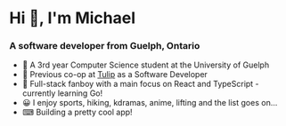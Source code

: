 <h1>Hi 👋, I'm Michael</h1>
<h3>A software developer from Guelph, Ontario</h3>

- 🎒 A 3rd year Computer Science student at the University of Guelph
- 🌷 Previous co-op at [Tulip](https://www.tulip.com/) as a Software Developer
- 🤗 Full-stack fanboy with a main focus on React and TypeScript - currently learning Go!
- 😀 I enjoy sports, hiking, kdramas, anime, lifting and the list goes on...
- ⌨ Building a pretty cool app!


<!-- <a href="http://github-readme-streak-stats.herokuapp.com?user=L-Michael1&theme=react&date_format=M%20j%5B%2C%20Y%5D"> 
  <img  src="http://github-readme-streak-stats.herokuapp.com?user=L-Michael1&theme=react&date_format=M%20j%5B%2C%20Y%5D"/>
</a> -->
<!-- 
<h2>A fan of...</h2>
<p>
  <img src="./icons/react.svg" alt="react" height="50px"/>
  <img src="./icons/java.svg" alt="java" height="50px"/>
  <img src="./icons/html.svg" alt="html" height="50px"/>
  <img src="./icons/css.svg" alt="css" height="50px"/>
  <img src="./icons/javascript.svg" alt="javascript" height="50px"/>
  <img src="./icons/typescript.svg" alt="typescript" height="50px"/>
  <img src="./icons/c.svg" alt="c" height="50px"/>
  <img src="./icons/mysql.svg" alt="mysql" height="50px"/>
  <img src="./icons/mongodb.svg" alt="mongodb" height="50px"/>
  <img src="./icons/material-ui.svg" alt="material-ui" height="50px"/>
  <img src="./icons/node.svg" alt="node" height="50px"/>
  <img src="./icons/firebase.svg" alt="firebase" height="50px"/>
</p>

<h2>Have used...</h2>
<p>
  <img src="./icons/php.svg" alt="php" height="50px"/>
  <img src="./icons/gatsby.svg" alt="gatsby" height="50px"/>
  <img src="./icons/bootstrap.svg" alt="bootstrap" height="50px"/>
  <img src="./icons/figma.svg" alt="figma" height="50px"/>
</p> -->
